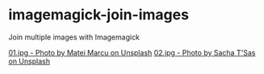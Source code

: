 # imagemagick-join-images
Join multiple images with Imagemagick

<a href="https://unsplash.com/photos/ja-RrVzauq0">01.jpg - Photo by Matei Marcu on Unsplash</a>
<a href="https://unsplash.com/photos/o3IGR9iyj4o">02.jpg - Photo by Sacha T'Sas on Unsplash</a>